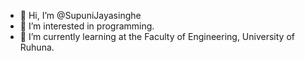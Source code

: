 - 👋 Hi, I’m @SupuniJayasinghe
- 👀 I’m interested in programming.
- 🌱 I’m currently learning at the Faculty of Engineering, University of Ruhuna.


<!---
SupuniJayasinghe/SupuniJayasinghe is a ✨ special ✨ repository because its `README.md` (this file) appears on your GitHub profile.
You can click the Preview link to take a look at your changes.
--->
